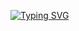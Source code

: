 [![Typing SVG](https://readme-typing-svg.demolab.com?font=Fira+Code&weight=700&size=25&pause=1000&color=1891F7&width=435&lines=Hello%2C+i+am+Dean.;I+Like+programming.;Trying+to+learn+Java)]()
